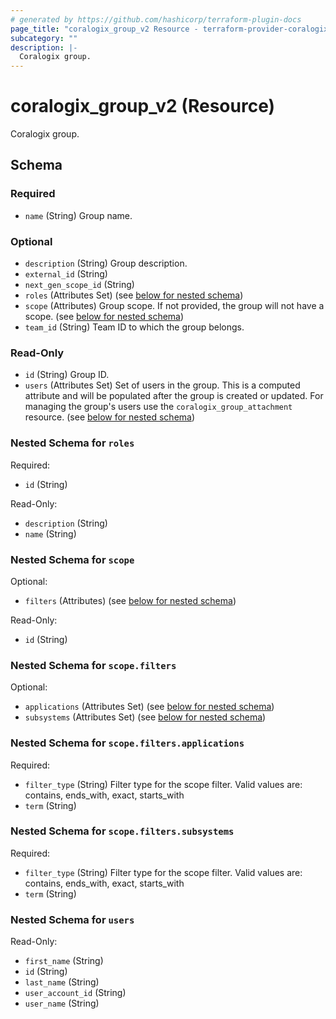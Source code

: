 ```yaml
---
# generated by https://github.com/hashicorp/terraform-plugin-docs
page_title: "coralogix_group_v2 Resource - terraform-provider-coralogix"
subcategory: ""
description: |-
  Coralogix group.
---
```


# coralogix_group_v2 (Resource)

Coralogix group.



<!-- schema generated by tfplugindocs -->
## Schema

### Required

- `name` (String) Group name.

### Optional

- `description` (String) Group description.
- `external_id` (String)
- `next_gen_scope_id` (String)
- `roles` (Attributes Set) (see [below for nested schema](#nestedatt--roles))
- `scope` (Attributes) Group scope. If not provided, the group will not have a scope. (see [below for nested schema](#nestedatt--scope))
- `team_id` (String) Team ID to which the group belongs.

### Read-Only

- `id` (String) Group ID.
- `users` (Attributes Set) Set of users in the group. This is a computed attribute and will be populated after the group is created or updated. For managing the group's users use the `coralogix_group_attachment` resource. (see [below for nested schema](#nestedatt--users))

<a id="nestedatt--roles"></a>
### Nested Schema for `roles`

Required:

- `id` (String)

Read-Only:

- `description` (String)
- `name` (String)


<a id="nestedatt--scope"></a>
### Nested Schema for `scope`

Optional:

- `filters` (Attributes) (see [below for nested schema](#nestedatt--scope--filters))

Read-Only:

- `id` (String)

<a id="nestedatt--scope--filters"></a>
### Nested Schema for `scope.filters`

Optional:

- `applications` (Attributes Set) (see [below for nested schema](#nestedatt--scope--filters--applications))
- `subsystems` (Attributes Set) (see [below for nested schema](#nestedatt--scope--filters--subsystems))

<a id="nestedatt--scope--filters--applications"></a>
### Nested Schema for `scope.filters.applications`

Required:

- `filter_type` (String) Filter type for the scope filter. Valid values are: contains, ends_with, exact, starts_with
- `term` (String)


<a id="nestedatt--scope--filters--subsystems"></a>
### Nested Schema for `scope.filters.subsystems`

Required:

- `filter_type` (String) Filter type for the scope filter. Valid values are: contains, ends_with, exact, starts_with
- `term` (String)




<a id="nestedatt--users"></a>
### Nested Schema for `users`

Read-Only:

- `first_name` (String)
- `id` (String)
- `last_name` (String)
- `user_account_id` (String)
- `user_name` (String)
